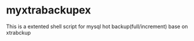 myxtrabackupex
==============

This is a extented shell script for mysql hot backup(full/increment) base on xtrabckup